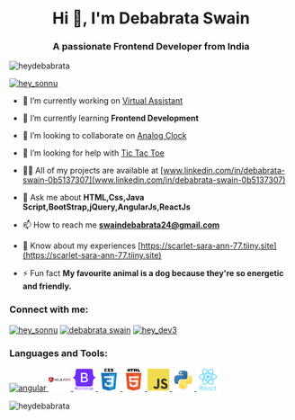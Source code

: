 <h1 align="center">Hi 👋, I'm Debabrata Swain</h1>
<h3 align="center">A passionate Frontend Developer from India</h3>

<p align="left"> <img src="https://komarev.com/ghpvc/?username=heydebabrata&label=Profile%20views&color=0e75b6&style=flat" alt="heydebabrata" /> </p>

<p align="left"> <a href="https://twitter.com/hey_sonnu" target="blank"><img src="https://img.shields.io/twitter/follow/hey_sonnu?logo=twitter&style=for-the-badge" alt="hey_sonnu" /></a> </p>

- 🔭 I’m currently working on [Virtual Assistant](https://github.com/HeyDebabrata/Virtual-Assistant)

- 🌱 I’m currently learning **Frontend Development**

- 👯 I’m looking to collaborate on [Analog Clock](https://github.com/HeyDebabrata/Analog-Clock)

- 🤝 I’m looking for help with [Tic Tac Toe](https://github.com/HeyDebabrata/Tic-Tac-Toe)

- 👨‍💻 All of my projects are available at [www.linkedin.com/in/debabrata-swain-0b5137307](www.linkedin.com/in/debabrata-swain-0b5137307)

- 💬 Ask me about **HTML,Css,Java Script,BootStrap,jQuery,AngularJs,ReactJs**

- 📫 How to reach me **swaindebabrata24@gmail.com**

- 📄 Know about my experiences [https://scarlet-sara-ann-77.tiiny.site](https://scarlet-sara-ann-77.tiiny.site)

- ⚡ Fun fact **My favourite animal is a dog because they're so energetic and friendly.**

<h3 align="left">Connect with me:</h3>
<p align="left">
<a href="https://twitter.com/hey_sonnu" target="blank"><img align="center" src="https://raw.githubusercontent.com/rahuldkjain/github-profile-readme-generator/master/src/images/icons/Social/twitter.svg" alt="hey_sonnu" height="30" width="40" /></a>
<a href="https://linkedin.com/in/debabrata swain" target="blank"><img align="center" src="https://raw.githubusercontent.com/rahuldkjain/github-profile-readme-generator/master/src/images/icons/Social/linked-in-alt.svg" alt="debabrata swain" height="30" width="40" /></a>
<a href="https://instagram.com/hey_dev3" target="blank"><img align="center" src="https://raw.githubusercontent.com/rahuldkjain/github-profile-readme-generator/master/src/images/icons/Social/instagram.svg" alt="hey_dev3" height="30" width="40" /></a>
</p>

<h3 align="left">Languages and Tools:</h3>
<p align="left"> <a href="https://angular.io" target="_blank" rel="noreferrer"> <img src="https://angular.io/assets/images/logos/angular/angular.svg" alt="angular" width="40" height="40"/> </a> <a href="https://angular.io" target="_blank" rel="noreferrer"> <img src="https://raw.githubusercontent.com/devicons/devicon/master/icons/angularjs/angularjs-original-wordmark.svg" alt="angularjs" width="40" height="40"/> </a> <a href="https://getbootstrap.com" target="_blank" rel="noreferrer"> <img src="https://raw.githubusercontent.com/devicons/devicon/master/icons/bootstrap/bootstrap-plain-wordmark.svg" alt="bootstrap" width="40" height="40"/> </a> <a href="https://www.w3schools.com/css/" target="_blank" rel="noreferrer"> <img src="https://raw.githubusercontent.com/devicons/devicon/master/icons/css3/css3-original-wordmark.svg" alt="css3" width="40" height="40"/> </a> <a href="https://www.w3.org/html/" target="_blank" rel="noreferrer"> <img src="https://raw.githubusercontent.com/devicons/devicon/master/icons/html5/html5-original-wordmark.svg" alt="html5" width="40" height="40"/> </a> <a href="https://developer.mozilla.org/en-US/docs/Web/JavaScript" target="_blank" rel="noreferrer"> <img src="https://raw.githubusercontent.com/devicons/devicon/master/icons/javascript/javascript-original.svg" alt="javascript" width="40" height="40"/> </a> <a href="https://www.python.org" target="_blank" rel="noreferrer"> <img src="https://raw.githubusercontent.com/devicons/devicon/master/icons/python/python-original.svg" alt="python" width="40" height="40"/> </a> <a href="https://reactjs.org/" target="_blank" rel="noreferrer"> <img src="https://raw.githubusercontent.com/devicons/devicon/master/icons/react/react-original-wordmark.svg" alt="react" width="40" height="40"/> </a> </p>

<p><img align="center" src="https://github-readme-stats.vercel.app/api/top-langs?username=heydebabrata&show_icons=true&locale=en&layout=compact" alt="heydebabrata" /></p>
